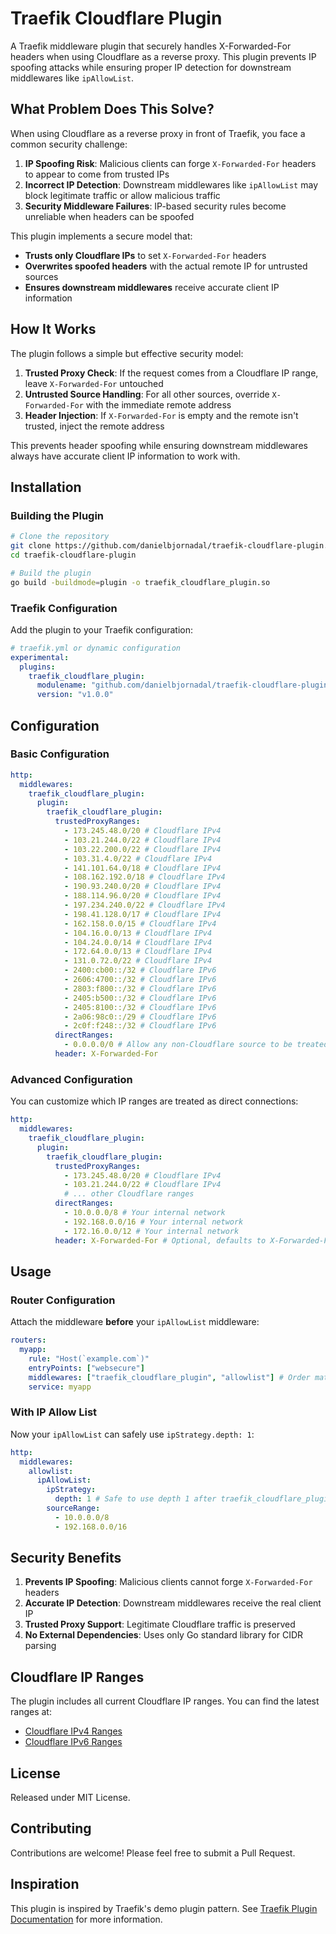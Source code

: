# Traefik Cloudflare Plugin

A Traefik middleware plugin that securely handles X-Forwarded-For headers when using Cloudflare as a reverse proxy. This plugin prevents IP spoofing attacks while ensuring proper IP detection for downstream middlewares like `ipAllowList`.

## What Problem Does This Solve?

When using Cloudflare as a reverse proxy in front of Traefik, you face a common security challenge:

1. **IP Spoofing Risk**: Malicious clients can forge `X-Forwarded-For` headers to appear to come from trusted IPs
2. **Incorrect IP Detection**: Downstream middlewares like `ipAllowList` may block legitimate traffic or allow malicious traffic
3. **Security Middleware Failures**: IP-based security rules become unreliable when headers can be spoofed

This plugin implements a secure model that:

- **Trusts only Cloudflare IPs** to set `X-Forwarded-For` headers
- **Overwrites spoofed headers** with the actual remote IP for untrusted sources
- **Ensures downstream middlewares** receive accurate client IP information

## How It Works

The plugin follows a simple but effective security model:

1. **Trusted Proxy Check**: If the request comes from a Cloudflare IP range, leave `X-Forwarded-For` untouched
2. **Untrusted Source Handling**: For all other sources, override `X-Forwarded-For` with the immediate remote address
3. **Header Injection**: If `X-Forwarded-For` is empty and the remote isn't trusted, inject the remote address

This prevents header spoofing while ensuring downstream middlewares always have accurate client IP information to work with.

## Installation

### Building the Plugin

```bash
# Clone the repository
git clone https://github.com/danielbjornadal/traefik-cloudflare-plugin.git
cd traefik-cloudflare-plugin

# Build the plugin
go build -buildmode=plugin -o traefik_cloudflare_plugin.so
```

### Traefik Configuration

Add the plugin to your Traefik configuration:

```yaml
# traefik.yml or dynamic configuration
experimental:
  plugins:
    traefik_cloudflare_plugin:
      modulename: "github.com/danielbjornadal/traefik-cloudflare-plugin"
      version: "v1.0.0"
```

## Configuration

### Basic Configuration

```yaml
http:
  middlewares:
    traefik_cloudflare_plugin:
      plugin:
        traefik_cloudflare_plugin:
          trustedProxyRanges:
            - 173.245.48.0/20 # Cloudflare IPv4
            - 103.21.244.0/22 # Cloudflare IPv4
            - 103.22.200.0/22 # Cloudflare IPv4
            - 103.31.4.0/22 # Cloudflare IPv4
            - 141.101.64.0/18 # Cloudflare IPv4
            - 108.162.192.0/18 # Cloudflare IPv4
            - 190.93.240.0/20 # Cloudflare IPv4
            - 188.114.96.0/20 # Cloudflare IPv4
            - 197.234.240.0/22 # Cloudflare IPv4
            - 198.41.128.0/17 # Cloudflare IPv4
            - 162.158.0.0/15 # Cloudflare IPv4
            - 104.16.0.0/13 # Cloudflare IPv4
            - 104.24.0.0/14 # Cloudflare IPv4
            - 172.64.0.0/13 # Cloudflare IPv4
            - 131.0.72.0/22 # Cloudflare IPv4
            - 2400:cb00::/32 # Cloudflare IPv6
            - 2606:4700::/32 # Cloudflare IPv6
            - 2803:f800::/32 # Cloudflare IPv6
            - 2405:b500::/32 # Cloudflare IPv6
            - 2405:8100::/32 # Cloudflare IPv6
            - 2a06:98c0::/29 # Cloudflare IPv6
            - 2c0f:f248::/32 # Cloudflare IPv6
          directRanges:
            - 0.0.0.0/0 # Allow any non-Cloudflare source to be treated as direct
          header: X-Forwarded-For
```

### Advanced Configuration

You can customize which IP ranges are treated as direct connections:

```yaml
http:
  middlewares:
    traefik_cloudflare_plugin:
      plugin:
        traefik_cloudflare_plugin:
          trustedProxyRanges:
            - 173.245.48.0/20 # Cloudflare IPv4
            - 103.21.244.0/22 # Cloudflare IPv4
            # ... other Cloudflare ranges
          directRanges:
            - 10.0.0.0/8 # Your internal network
            - 192.168.0.0/16 # Your internal network
            - 172.16.0.0/12 # Your internal network
          header: X-Forwarded-For # Optional, defaults to X-Forwarded-For
```

## Usage

### Router Configuration

Attach the middleware **before** your `ipAllowList` middleware:

```yaml
routers:
  myapp:
    rule: "Host(`example.com`)"
    entryPoints: ["websecure"]
    middlewares: ["traefik_cloudflare_plugin", "allowlist"] # Order matters!
    service: myapp
```

### With IP Allow List

Now your `ipAllowList` can safely use `ipStrategy.depth: 1`:

```yaml
http:
  middlewares:
    allowlist:
      ipAllowList:
        ipStrategy:
          depth: 1 # Safe to use depth 1 after traefik_cloudflare_plugin
        sourceRange:
          - 10.0.0.0/8
          - 192.168.0.0/16
```

## Security Benefits

1. **Prevents IP Spoofing**: Malicious clients cannot forge `X-Forwarded-For` headers
2. **Accurate IP Detection**: Downstream middlewares receive the real client IP
3. **Trusted Proxy Support**: Legitimate Cloudflare traffic is preserved
4. **No External Dependencies**: Uses only Go standard library for CIDR parsing

## Cloudflare IP Ranges

The plugin includes all current Cloudflare IP ranges. You can find the latest ranges at:

- [Cloudflare IPv4 Ranges](https://www.cloudflare.com/ips-v4)
- [Cloudflare IPv6 Ranges](https://www.cloudflare.com/ips-v6)

## License

Released under MIT License.

## Contributing

Contributions are welcome! Please feel free to submit a Pull Request.

## Inspiration

This plugin is inspired by Traefik's demo plugin pattern. See [Traefik Plugin Documentation](https://plugins.traefik.io/plugins/628c9ee2108ecc83915d7764/demo-plugin) for more information.
